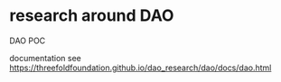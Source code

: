 # research around DAO


DAO POC

documentation see https://threefoldfoundation.github.io/dao_research/dao/docs/dao.html